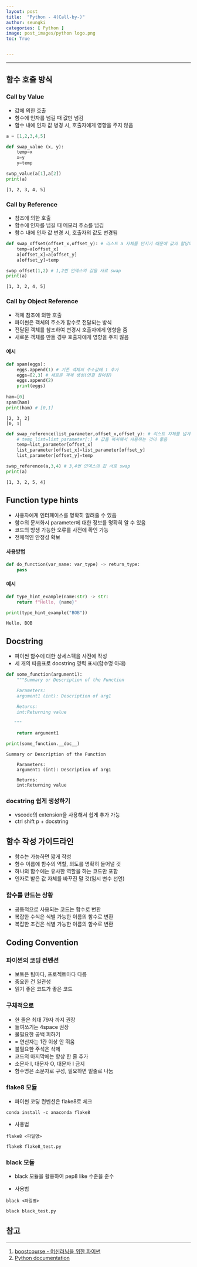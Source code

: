 ```yaml
---
layout: post
title:  "Python - 4(Call-by-)"
author: seungki
categories: [ Python ]
image: post_images/python logo.png
toc: True


---
```


---

## 함수 호출 방식

### Call by Value

* 값에 의한 호출
* 함수에 인자를 넘길 때 값만 넘김
* 함수 내에 인자 값 병경 시, 호출자에게 영향을 주지 않음

```python
a = [1,2,3,4,5]
```

```python
def swap_value (x, y):
    temp=x
    x=y
    y=temp

swap_value(a[1],a[2])
print(a)
```

```
[1, 2, 3, 4, 5]
```



### Call by Reference

* 참조에 의한 호출
* 함수에 인자를 넘길 때 메모리 주소를 넘김
* 함수 내에 인자 값 변경 시, 호출자의 값도 변경됨

```python
def swap_offset(offset_x,offset_y): # 리스트 a 자체를 만지기 때문에 값의 할당이 일어남
    temp=a[offset_x]
    a[offset_x]=a[offset_y]
    a[offset_y]=temp

swap_offset(1,2) # 1,2번 인덱스의 값을 서로 swap
print(a)
```

```
[1, 3, 2, 4, 5]
```



### Call by Object Reference

* 객체 참조에 의한 호출
* 파이썬은 객체의 주소가 함수로 전달되는 방식
* 전달된 객체를 참조하여 변경시 호출자에게 영향을 줌
* 새로운 객체를 만들 경우 호출자에게 영향을 주지 않음

#### 예시

```python
def spam(eggs):
    eggs.append(1) # 기존 객체의 주소값에 1 추가
    eggs=[2,3] # 새로운 객체 생성(연결 끊어짐)
    eggs.append(2)
    print(eggs)
    
ham=[0]
spam(ham)
print(ham) # [0,1]
```

```
[2, 3, 2]
[0, 1]
```



```python
def swap_reference(list_parameter,offset_x,offset_y): # 리스트 자체를 넘겨줘서 값이 할당됨
    # temp_list=list_parameter[:] # 값을 복사해서 사용하는 것이 좋음
    temp=list_parameter[offset_x]
    list_parameter[offset_x]=list_parameter[offset_y]
    list_parameter[offset_y]=temp

swap_reference(a,3,4) # 3,4번 인덱스의 값 서로 swap
print(a)
```

```
[1, 3, 2, 5, 4]
```



## Function type hints

* 사용자에게 인터페이스를 명확히 알려줄 수 있음
* 함수의 문서화시 parameter에 대한 정보를 명확히 알 수 있음
* 코드의 방생 가능한 오류를 사전에 확인 가능
* 전체적인 안정성 확보



#### 사용방법

```python
def do_function(var_name: var_type) -> return_type:
    pass
```

#### 예시

```python
def type_hint_example(name:str) -> str:
    return f"Hello, {name}"
```

```python
print(type_hint_example("BOB"))
```

```
Hello, BOB
```



## Docstring

* 파이썬 함수에 대한 상세스펙을 사전에 작성
* 세 개의 따옴표로 docstring 영력 표시(함수명 아래)

``` python
def some_function(argument1):
    """Summary or Description of the Function

    Parameters:
    argument1 (int): Description of arg1

    Returns:
    int:Returning value

   """

    return argument1

print(some_function.__doc__)
```

```
Summary or Description of the Function

    Parameters:
    argument1 (int): Description of arg1

    Returns:
    int:Returning value
```

### docstring 쉽게 생성하기

* vscode의 extension을 사용해서 쉽게 추가 가능
* ctrl shift p + docstring



## 함수 작성 가이드라인

* 함수는 가능하면 짧게 작성
* 함수 이름에 함수의 역할, 의도를 명확히 들어낼 것
* 하나의 함수에는 유사한 역할을 하는 코드만 포함
* 인자로 받은 값 자체를 바꾸진 말 것(임시 변수 선언)



### 함수를 만드는 상황

* 공통적으로 사용되는 코드는 함수로 변환
* 복잡한 수식은 식별 가능한 이름의 함수로 변환
* 복잡한 조건은 식별 가능한 이름의 함수로 변환



## Coding Convention

### 파이썬의 코딩 컨벤션

* 보토은 팀마다, 프로젝트마다 다름
* 중요한 건 일관성
* 읽기 좋은 코드가 좋은 코드

### 구체적으로

* 한 줄은 최대 79자 까지 권장
* 들여쓰기는 4space 권장
* 불필요한 공백 피하기
* = 연산자는 1칸 이상 안 뛰움
* 불필요한 주석은 삭제
* 코드의 마지막에는 항상 한 줄 추가
* 소문자 l, 대문자 O, 대문자 I 금지
* 함수명은 소문자로 구성, 필요하면 밑줄로 나눔



### flake8 모듈

* 파이썬 코딩 컨벤션은 flake8로 체크

```
conda install -c anaconda flake8
```

* 사용법

```
flake8 <파일명>
```

```
flake8 flake8_test.py
```



### black 모듈

* black 모듈을 활용하여 pep8 like 수준을 준수

* 사용법

```
black <파일명>
```

```
black black_test.py
```

## 참고

---

1. [boostcourse - 머신러닝을 위한 파이썬](https://www.boostcourse.org/ai222)
2. [Python documentation](https://docs.python.org/3/)
